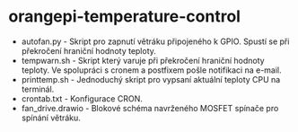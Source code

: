 # orangepi-temperature-control

- autofan.py - Skript pro zapnutí větráku připojeného k GPIO. Spustí se při překročení hraniční hodnoty teploty.
- tempwarn.sh - Skript který varuje při překročení hraniční hodnoty teploty. Ve spolupráci s cronem a postfixem pošle notifikaci na e-mail.
- printtemp.sh - Jednoduchý skript pro vypsaní aktuální teploty CPU na terminál.
- crontab.txt - Konfigurace CRON.
- fan_drive.drawio - Blokové schéma navrženého MOSFET spínače pro spínání větráku.
